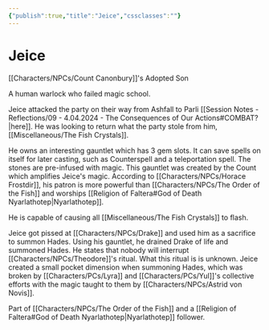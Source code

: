```yaml
---
{"publish":true,"title":"Jeice","cssclasses":""}
---
```


# Jeice
[[Characters/NPCs/Count Canonbury]]'s Adopted Son

A human warlock who failed magic school. 

Jeice attacked the party on their way from Ashfall to Parli [[Session Notes - Reflections/09 - 4.04.2024 - The Consequences of Our Actions#COMBAT?\|here]]. He was looking to return what the party stole from him, [[Miscellaneous/The Fish Crystals]]. 

He owns an interesting gauntlet which has 3 gem slots. It can save spells on itself for later casting, such as Counterspell and a teleportation spell. The stones are pre-infused with magic. This gauntlet was created by the Count which amplifies Jeice's magic. According to [[Characters/NPCs/Horace Frostdir]], his patron is more powerful than [[Characters/NPCs/The Order of the Fish]] and worships [[Religion of Faltera#God of Death Nyarlathotep\|Nyarlathotep]]. 

He is capable of causing all [[Miscellaneous/The Fish Crystals]] to flash. 

Jeice got pissed at [[Characters/NPCs/Drake]] and used him as a sacrifice to summon Hades. Using his gauntlet, he drained Drake of life and summoned Hades. He states that nobody will interrupt [[Characters/NPCs/Theodore]]'s ritual. What this ritual is is unknown. Jeice created a small pocket dimension when summoning Hades, which was broken by [[Characters/PCs/Lyra]] and [[Characters/PCs/Yul]]'s collective efforts with the magic taught to them by [[Characters/NPCs/Astrid von Novis]]. 

Part of [[Characters/NPCs/The Order of the Fish]] and a [[Religion of Faltera#God of Death Nyarlathotep\|Nyarlathotep]] follower. 
